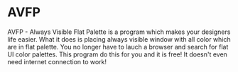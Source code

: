 # AVFP
AVFP - Always Visible Flat Palette is a program which makes your designers life easier. What it does is placing always visible window with all color which are in flat palette. You no longer have to lauch a browser and search for flat UI color palettes. This program do this for you and it is free! It doesn't even need internet connection to work!
